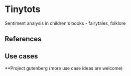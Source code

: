 # Tinytots
Sentiment analysis in children's books - fairytales, folklore 


## References


## Use cases
**Project gutenberg
(more use case ideas are welcome)
